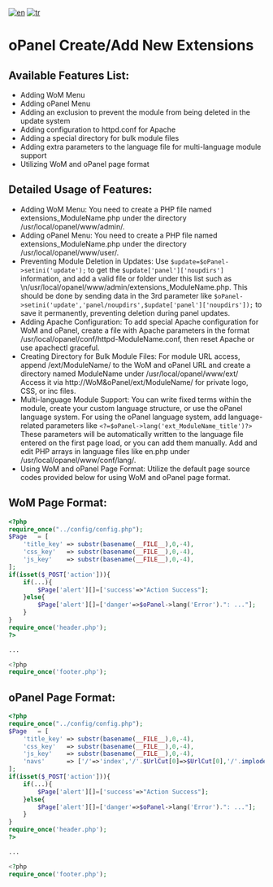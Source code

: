 [![en](https://img.shields.io/badge/lang-en-red.svg)](README.md)
[![tr](https://img.shields.io/badge/lang-tr-yellow.svg)](README-TR.md)

# oPanel Create/Add New Extensions

## Available Features List:
* Adding WoM Menu
* Adding oPanel Menu
* Adding an exclusion to prevent the module from being deleted in the update system
* Adding configuration to httpd.conf for Apache
* Adding a special directory for bulk module files
* Adding extra parameters to the language file for multi-language module support
* Utilizing WoM and oPanel page format

## Detailed Usage of Features:
* Adding WoM Menu: You need to create a PHP file named extensions_ModuleName.php under the directory /usr/local/opanel/www/admin/.
* Adding oPanel Menu: You need to create a PHP file named extensions_ModuleName.php under the directory /usr/local/opanel/www/user/.
* Preventing Module Deletion in Updates: Use ```$update=$oPanel->setini('update');``` to get the ```$update['panel']['noupdirs']``` information, and add a valid file or folder under this list such as \n/usr/local/opanel/www/admin/extensions_ModuleName.php. This should be done by sending data in the 3rd parameter like ```$oPanel->setini('update','panel/noupdirs',$update['panel']['noupdirs']);``` to save it permanently, preventing deletion during panel updates.
* Adding Apache Configuration: To add special Apache configuration for WoM and oPanel, create a file with Apache parameters in the format /usr/local/opanel/conf/httpd-ModuleName.conf, then reset Apache or use apachectl graceful.
* Creating Directory for Bulk Module Files: For module URL access, append /ext/ModuleName/ to the WoM and oPanel URL and create a directory named ModuleName under /usr/local/opanel/www/ext/ Access it via http://WoM&oPanel/ext/ModuleName/ for private logo, CSS, or inc files.
* Multi-language Module Support: You can write fixed terms within the module, create your custom language structure, or use the oPanel language system. For using the oPanel language system, add language-related parameters like ```<?=$oPanel->lang('ext_ModuleName_title')?>``` These parameters will be automatically written to the language file entered on the first page load, or you can add them manually. Add and edit PHP arrays in language files like en.php under /usr/local/opanel/www/conf/lang/.
* Using WoM and oPanel Page Format: Utilize the default page source codes provided below for using WoM and oPanel page format.

## WoM Page Format:
```php
<?php
require_once("../config/config.php");
$Page	= [
	'title_key'	=> substr(basename(__FILE__),0,-4),
	'css_key'	=> substr(basename(__FILE__),0,-4),
	'js_key'	=> substr(basename(__FILE__),0,-4),
];
if(isset($_POST['action'])){
	if(...){
		$Page['alert'][]=['success'=>"Action Success"];
	}else{
		$Page['alert'][]=['danger'=>$oPanel->lang('Error').": ..."];
	}
}
require_once('header.php');
?>

...

<?php
require_once('footer.php');
```

## oPanel Page Format:
```php
<?php
require_once("../config/config.php");
$Page	= [
	'title_key'	=> substr(basename(__FILE__),0,-4),
	'css_key'	=> substr(basename(__FILE__),0,-4),
	'js_key'	=> substr(basename(__FILE__),0,-4),
	'navs'		=> ['/'=>'index','/'.$UrlCut[0]=>$UrlCut[0],'/'.implode('/',$UrlCut)=>implode('_',$UrlCut)]
];
if(isset($_POST['action'])){
	if(...){
		$Page['alert'][]=['success'=>"Action Success"];
	}else{
		$Page['alert'][]=['danger'=>$oPanel->lang('Error').": ..."];
	}
}
require_once('header.php');
?>

...

<?php
require_once('footer.php');
```
